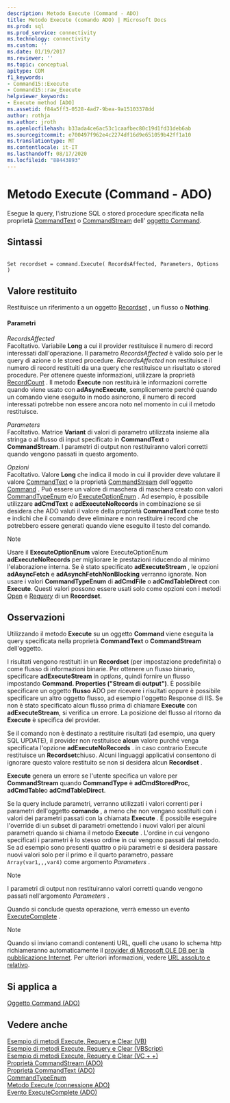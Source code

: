 ```yaml
---
description: Metodo Execute (Command - ADO)
title: Metodo Execute (comando ADO) | Microsoft Docs
ms.prod: sql
ms.prod_service: connectivity
ms.technology: connectivity
ms.custom: ''
ms.date: 01/19/2017
ms.reviewer: ''
ms.topic: conceptual
apitype: COM
f1_keywords:
- Command15::Execute
- Command15::raw_Execute
helpviewer_keywords:
- Execute method [ADO]
ms.assetid: f84a5ff3-0528-4ad7-9bea-9a15103378dd
author: rothja
ms.author: jroth
ms.openlocfilehash: b33ada4ce6ac53c1caafbec80c19d1fd31deb6ab
ms.sourcegitcommit: e700497f962e4c2274df16d9e651059b42ff1a10
ms.translationtype: MT
ms.contentlocale: it-IT
ms.lasthandoff: 08/17/2020
ms.locfileid: "88443893"
---
```

# <a name="execute-method-ado-command"></a>Metodo Execute (Command - ADO)
Esegue la query, l'istruzione SQL o stored procedure specificata nella proprietà [CommandText](../../../ado/reference/ado-api/commandtext-property-ado.md) o [CommandStream](../../../ado/reference/ado-api/commandstream-property-ado.md) dell' [oggetto Command](../../../ado/reference/ado-api/command-object-ado.md).  
  
## <a name="syntax"></a>Sintassi  
  
```  
  
Set recordset = command.Execute( RecordsAffected, Parameters, Options )  
```  
  
## <a name="return-value"></a>Valore restituito  
 Restituisce un riferimento a un oggetto [Recordset](../../../ado/reference/ado-api/recordset-object-ado.md) , un flusso o **Nothing**.  
  
#### <a name="parameters"></a>Parametri  
 *RecordsAffected*  
 Facoltativo. Variabile **Long** a cui il provider restituisce il numero di record interessati dall'operazione. Il parametro *RecordsAffected* è valido solo per le query di azione o le stored procedure. *RecordsAffected* non restituisce il numero di record restituiti da una query che restituisce un risultato o stored procedure. Per ottenere queste informazioni, utilizzare la proprietà [RecordCount](../../../ado/reference/ado-api/recordcount-property-ado.md) . Il metodo **Execute** non restituirà le informazioni corrette quando viene usato con **adAsyncExecute**, semplicemente perché quando un comando viene eseguito in modo asincrono, il numero di record interessati potrebbe non essere ancora noto nel momento in cui il metodo restituisce.  
  
 *Parameters*  
 Facoltativo. Matrice **Variant** di valori di parametro utilizzata insieme alla stringa o al flusso di input specificato in **CommandText** o **CommandStream**. I parametri di output non restituiranno valori corretti quando vengono passati in questo argomento.  
  
 *Opzioni*  
 Facoltativo. Valore **Long** che indica il modo in cui il provider deve valutare il valore [CommandText](../../../ado/reference/ado-api/commandtext-property-ado.md) o la proprietà [CommandStream](../../../ado/reference/ado-api/commandstream-property-ado.md) dell'oggetto [Command](../../../ado/reference/ado-api/command-object-ado.md) . Può essere un valore di maschera di maschera creato con valori [CommandTypeEnum](../../../ado/reference/ado-api/commandtypeenum.md) e/o [ExecuteOptionEnum](../../../ado/reference/ado-api/executeoptionenum.md) . Ad esempio, è possibile utilizzare **adCmdText** e **adExecuteNoRecords** in combinazione se si desidera che ADO valuti il valore della proprietà **CommandText** come testo e indichi che il comando deve eliminare e non restituire i record che potrebbero essere generati quando viene eseguito il testo del comando.  
  
> [!NOTE]
>  Usare il **ExecuteOptionEnum** valore ExecuteOptionEnum **adExecuteNoRecords** per migliorare le prestazioni riducendo al minimo l'elaborazione interna. Se è stato specificato **adExecuteStream** , le opzioni **adAsyncFetch** e **adAsynchFetchNonBlocking** verranno ignorate. Non usare i valori **CommandTypeEnum** di **adCmdFile** o **adCmdTableDirect** con **Execute**. Questi valori possono essere usati solo come opzioni con i metodi [Open](../../../ado/reference/ado-api/open-method-ado-recordset.md) e [Requery](../../../ado/reference/ado-api/requery-method.md) di un **Recordset**.  
  
## <a name="remarks"></a>Osservazioni  
 Utilizzando il metodo **Execute** su un oggetto **Command** viene eseguita la query specificata nella proprietà **CommandText** o **CommandStream** dell'oggetto.  
  
 I risultati vengono restituiti in un **Recordset** (per impostazione predefinita) o come flusso di informazioni binarie. Per ottenere un flusso binario, specificare **adExecuteStream** in *options*, quindi fornire un flusso impostando **Command. Properties ("Stream di output")**. È possibile specificare un oggetto **flusso** ADO per ricevere i risultati oppure è possibile specificare un altro oggetto flusso, ad esempio l'oggetto Response di IIS. Se non è stato specificato alcun flusso prima di chiamare **Execute** con **adExecuteStream**, si verifica un errore. La posizione del flusso al ritorno da **Execute** è specifica del provider.  
  
 Se il comando non è destinato a restituire risultati (ad esempio, una query SQL UPDATE), il provider non restituisce **alcun** valore purché venga specificata l'opzione **adExecuteNoRecords** . in caso contrario Execute restituisce un **Recordset**chiuso. Alcuni linguaggi applicativi consentono di ignorare questo valore restituito se non si desidera alcun **Recordset** .  
  
 **Execute** genera un errore se l'utente specifica un valore per **CommandStream** quando **CommandType** è **adCmdStoredProc**, **adCmdTable**o **adCmdTableDirect**.  
  
 Se la query include parametri, verranno utilizzati i valori correnti per i parametri dell'oggetto **comando** , a meno che non vengano sostituiti con i valori dei parametri passati con la chiamata **Execute** . È possibile eseguire l'override di un subset di parametri omettendo i nuovi valori per alcuni parametri quando si chiama il metodo **Execute** . L'ordine in cui vengono specificati i parametri è lo stesso ordine in cui vengono passati dal metodo. Se ad esempio sono presenti quattro o più parametri e si desidera passare nuovi valori solo per il primo e il quarto parametro, passare `Array(var1,,,var4)` come argomento *Parameters* .  
  
> [!NOTE]
>  I parametri di output non restituiranno valori corretti quando vengono passati nell'argomento *Parameters* .  
  
 Quando si conclude questa operazione, verrà emesso un evento [ExecuteComplete](../../../ado/reference/ado-api/executecomplete-event-ado.md) .  
  
> [!NOTE]
>  Quando si inviano comandi contenenti URL, quelli che usano lo schema http richiameranno automaticamente il [provider di Microsoft OLE DB per la pubblicazione Internet](../../../ado/guide/appendixes/microsoft-ole-db-provider-for-internet-publishing.md). Per ulteriori informazioni, vedere [URL assoluto e relativo](../../../ado/guide/data/absolute-and-relative-urls.md).  
  
## <a name="applies-to"></a>Si applica a  
 [Oggetto Command (ADO)](../../../ado/reference/ado-api/command-object-ado.md)  
  
## <a name="see-also"></a>Vedere anche  
 [Esempio di metodi Execute, Requery e Clear (VB)](../../../ado/reference/ado-api/execute-requery-and-clear-methods-example-vb.md)   
 [Esempio di metodi Execute, Requery e Clear (VBScript)](../../../ado/reference/ado-api/execute-requery-and-clear-methods-example-vbscript.md)   
 [Esempio di metodi Execute, Requery e Clear (VC + +)](../../../ado/reference/ado-api/execute-requery-and-clear-methods-example-vc.md)   
 [Proprietà CommandStream (ADO)](../../../ado/reference/ado-api/commandstream-property-ado.md)   
 [Proprietà CommandText (ADO)](../../../ado/reference/ado-api/commandtext-property-ado.md)   
 [CommandTypeEnum](../../../ado/reference/ado-api/commandtypeenum.md)   
 [Metodo Execute (connessione ADO)](../../../ado/reference/ado-api/execute-method-ado-connection.md)   
 [Evento ExecuteComplete (ADO)](../../../ado/reference/ado-api/executecomplete-event-ado.md)
